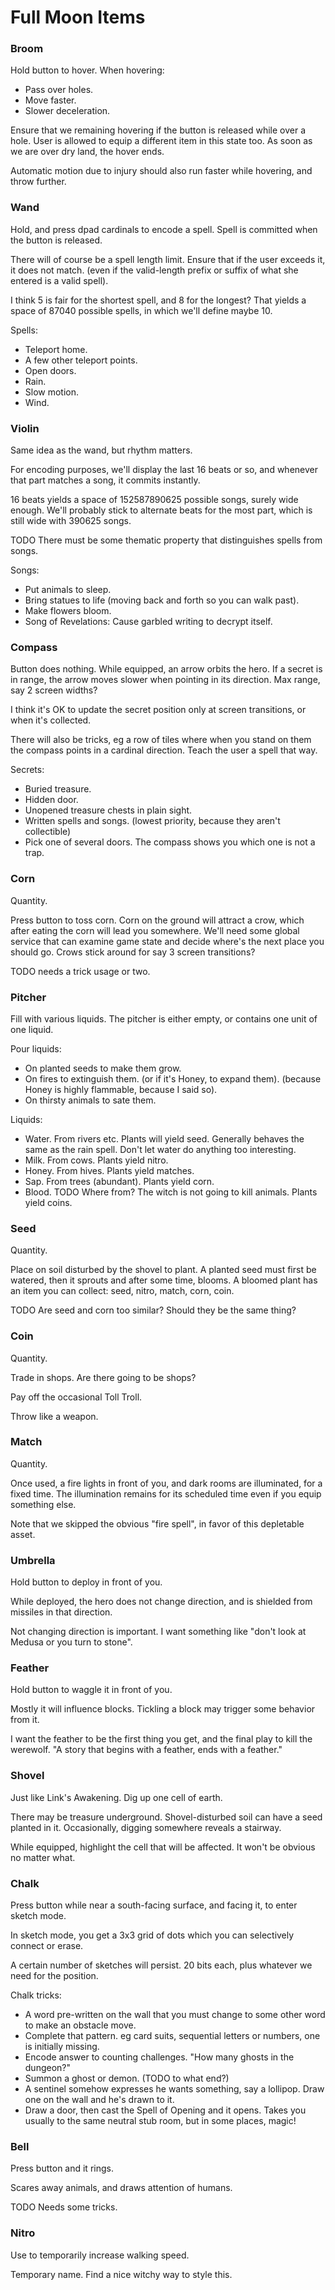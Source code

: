 # Full Moon Items

### Broom

Hold button to hover.
When hovering:
 - Pass over holes.
 - Move faster.
 - Slower deceleration.
 
Ensure that we remaining hovering if the button is released while over a hole.
User is allowed to equip a different item in this state too.
As soon as we are over dry land, the hover ends.

Automatic motion due to injury should also run faster while hovering, and throw further.

### Wand

Hold, and press dpad cardinals to encode a spell.
Spell is committed when the button is released.

There will of course be a spell length limit. Ensure that if the user exceeds it, it does not match.
(even if the valid-length prefix or suffix of what she entered is a valid spell).

I think 5 is fair for the shortest spell, and 8 for the longest?
That yields a space of 87040 possible spells, in which we'll define maybe 10.

Spells:
 - Teleport home.
 - A few other teleport points.
 - Open doors.
 - Rain.
 - Slow motion.
 - Wind.

### Violin

Same idea as the wand, but rhythm matters.

For encoding purposes, we'll display the last 16 beats or so, and whenever that part matches a song, it commits instantly.

16 beats yields a space of 152587890625 possible songs, surely wide enough.
We'll probably stick to alternate beats for the most part, which is still wide with 390625 songs.

TODO There must be some thematic property that distinguishes spells from songs.

Songs:
 - Put animals to sleep.
 - Bring statues to life (moving back and forth so you can walk past).
 - Make flowers bloom.
 - Song of Revelations: Cause garbled writing to decrypt itself.

### Compass

Button does nothing.
While equipped, an arrow orbits the hero.
If a secret is in range, the arrow moves slower when pointing in its direction.
Max range, say 2 screen widths?

I think it's OK to update the secret position only at screen transitions, or when it's collected.

There will also be tricks, eg a row of tiles where when you stand on them the compass points in a cardinal direction.
Teach the user a spell that way.

Secrets:
 - Buried treasure.
 - Hidden door.
 - Unopened treasure chests in plain sight.
 - Written spells and songs. (lowest priority, because they aren't collectible)
 - Pick one of several doors. The compass shows you which one is not a trap.

### Corn

Quantity.

Press button to toss corn.
Corn on the ground will attract a crow, which after eating the corn will lead you somewhere.
We'll need some global service that can examine game state and decide where's the next place you should go.
Crows stick around for say 3 screen transitions?

TODO needs a trick usage or two.

### Pitcher

Fill with various liquids.
The pitcher is either empty, or contains one unit of one liquid.

Pour liquids:
 - On planted seeds to make them grow.
 - On fires to extinguish them. (or if it's Honey, to expand them). (because Honey is highly flammable, because I said so).
 - On thirsty animals to sate them.
 
Liquids:
 - Water. From rivers etc. Plants will yield seed. Generally behaves the same as the rain spell. Don't let water do anything too interesting.
 - Milk. From cows. Plants yield nitro.
 - Honey. From hives. Plants yield matches.
 - Sap. From trees (abundant). Plants yield corn.
 - Blood. TODO Where from? The witch is not going to kill animals. Plants yield coins.

### Seed

Quantity.

Place on soil disturbed by the shovel to plant.
A planted seed must first be watered, then it sprouts and after some time, blooms.
A bloomed plant has an item you can collect: seed, nitro, match, corn, coin.

TODO Are seed and corn too similar? Should they be the same thing?

### Coin

Quantity.

Trade in shops. Are there going to be shops?

Pay off the occasional Toll Troll.

Throw like a weapon.

### Match

Quantity.

Once used, a fire lights in front of you, and dark rooms are illuminated, for a fixed time.
The illumination remains for its scheduled time even if you equip something else.

Note that we skipped the obvious "fire spell", in favor of this depletable asset.

### Umbrella

Hold button to deploy in front of you.

While deployed, the hero does not change direction, and is shielded from missiles in that direction.

Not changing direction is important. I want something like "don't look at Medusa or you turn to stone".

### Feather

Hold button to waggle it in front of you.

Mostly it will influence blocks. Tickling a block may trigger some behavior from it.

I want the feather to be the first thing you get, and the final play to kill the werewolf.
"A story that begins with a feather, ends with a feather."

### Shovel

Just like Link's Awakening. Dig up one cell of earth.

There may be treasure underground.
Shovel-disturbed soil can have a seed planted in it.
Occasionally, digging somewhere reveals a stairway.

While equipped, highlight the cell that will be affected. It won't be obvious no matter what.

### Chalk

Press button while near a south-facing surface, and facing it, to enter sketch mode.

In sketch mode, you get a 3x3 grid of dots which you can selectively connect or erase.

A certain number of sketches will persist. 20 bits each, plus whatever we need for the position.

Chalk tricks:
 - A word pre-written on the wall that you must change to some other word to make an obstacle move.
 - Complete that pattern. eg card suits, sequential letters or numbers, one is initially missing.
 - Encode answer to counting challenges. "How many ghosts in the dungeon?"
 - Summon a ghost or demon. (TODO to what end?)
 - A sentinel somehow expresses he wants something, say a lollipop. Draw one on the wall and he's drawn to it.
 - Draw a door, then cast the Spell of Opening and it opens. Takes you usually to the same neutral stub room, but in some places, magic!

### Bell

Press button and it rings.

Scares away animals, and draws attention of humans.

TODO Needs some tricks.

### Nitro

Use to temporarily increase walking speed.

Temporary name. Find a nice witchy way to style this.

